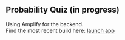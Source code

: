 ## Probability Quiz (in progress)

Using Amplify for the backend.<br/>
Find the most recent build here: <a href="https://main.d22inxfc0uz571.amplifyapp.com/" target="_blank">launch app</a>

